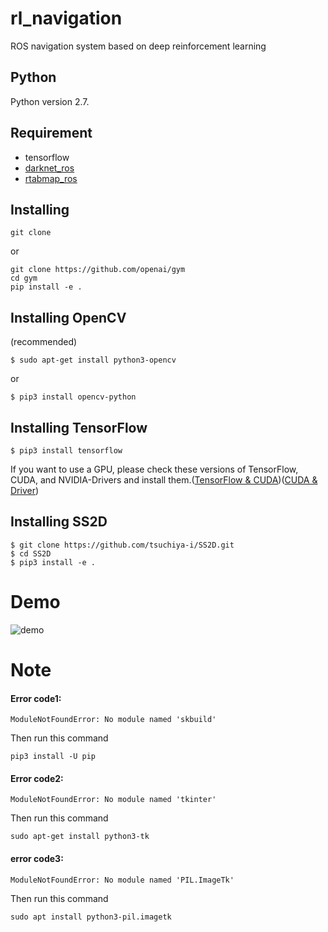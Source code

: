 # rl_navigation
 ROS navigation system based on deep reinforcement learning
 
## Python
Python version 2.7.
## Requirement
- tensorflow
- [darknet_ros](https://github.com/leggedrobotics/darknet_ros)
- [rtabmap_ros](https://github.com/introlab/rtabmap_ros)

## Installing
```
git clone 
```
or
```
git clone https://github.com/openai/gym
cd gym
pip install -e .
```

## Installing OpenCV
(recommended)
```
$ sudo apt-get install python3-opencv
```
or
```
$ pip3 install opencv-python
```

## Installing TensorFlow
```
$ pip3 install tensorflow
```
If you want to use a GPU, please check these versions of TensorFlow, CUDA, and NVIDIA-Drivers and install them.([TensorFlow & CUDA](https://www.tensorflow.org/install/source?hl=ja#tested_build_configurations))([CUDA & Driver](https://docs.nvidia.com/cuda/cuda-toolkit-release-notes/index.html))

## Installing SS2D
```
$ git clone https://github.com/tsuchiya-i/SS2D.git
$ cd SS2D
$ pip3 install -e .
```
# Demo
![demo](https://github.com/tsuchiya-i/SS2D/blob/main/appendix/navigation_sample.gif)

# Note
#### Error code1:
```
ModuleNotFoundError: No module named 'skbuild'
```
Then run this command
```
pip3 install -U pip
```
#### Error code2:
```
ModuleNotFoundError: No module named 'tkinter'
```
Then run this command
```
sudo apt-get install python3-tk
```
#### error code3:
```
ModuleNotFoundError: No module named 'PIL.ImageTk'
```
Then run this command
```
sudo apt install python3-pil.imagetk
```

